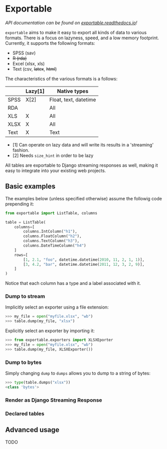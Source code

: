 # Exportable
*API documentation can be found on [exportable.readthedocs.io](http://exportable.readthedocs.io/en/latest/)!*

`exportable` aims to make it easy to export all kinds of data to various formats. There is a focus on lazyness, speed, and a low memory footprint. Currently, it supports the following formats:

* SPSS (sav)
* ~~R (rda)~~
* Excel (xlsx, xls)
* Text (csv, ~~latex~~, ~~html~~)

The characteristics of the various formats is a follows:

|       | Lazy[1]  | Native types          |
|-------|----------|-----------------------|
| SPSS  | X[2]     | Float, text, datetime |
| RDA   |          | All      |
| XLS   | X        | All      |
| XLSX  | X        | All      |
| Text  | X        | Text     |

* [1] Can operate on lazy data and will write its results in a 'streaming' fashion.
* [2] Needs `size_hint` in order to be lazy

All tables are exportable to Django streaming responses as well, making it easy to integrate into your existing web projects.

## Basic examples
The examples below (unless specified otherwise) assume the followig code prepending it:

```python
from exportable import ListTable, columns

table = ListTable(
    columns=[
        columns.IntColumn("h1"),
        columns.FloatColumn("h2"),
        columns.TextColumn("h3"),
        columns.DateTimeColumn("h4")
    ]
    rows=[
        [1, 2.1, "foo", datetime.datetime(2010, 11, 2, 1, 1)],
        [3, 4.2, "bar", datetime.datetime(2011, 12, 3, 2, 9)],
    ]
)
```

Notice that each column has a type and a label associated with it. 

### Dump to stream
Implicitly select an exporter using a file extension:

```python
>>> my_file = open("myfile.xlsx", "wb")
>>> table.dump(my_file, "xlsx")
```

Explicitly select an exporter by importing it:

```python
>>> from exportable.exporters import XLSXEporter
>>> my_file = open("myfile.xlsx", "wb")
>>> table.dump(my_file, XLSXExporter())
```

### Dump to bytes
Simply changing `dump` to `dumps` allows you to dump to a string of bytes:

```python
>>> type(table.dumps("xlsx"))
<class 'bytes'>
```

### Render as Django Streaming Response


### Declared tables

## Advanced usage
TODO
